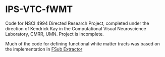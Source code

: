 # IPS-VTC-fWMT
Code for NSCI 4994 Directed Research Project, completed under the direction of Kendrick Kay in the Computational Visual Neuroscience Laboratory, CMRR, UMN. Project is incomplete.

Much of the code for defining functional white matter tracts was based on the implementation in [FSub Extractor](https://github.com/smeisler/fsub_extractor)
